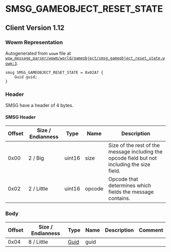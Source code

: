 # SMSG_GAMEOBJECT_RESET_STATE

## Client Version 1.12

### Wowm Representation

Autogenerated from `wowm` file at [`wow_message_parser/wowm/world/gameobject/smsg_gameobject_reset_state.wowm:3`](https://github.com/gtker/wow_messages/tree/main/wow_message_parser/wowm/world/gameobject/smsg_gameobject_reset_state.wowm#L3).
```rust,ignore
smsg SMSG_GAMEOBJECT_RESET_STATE = 0x02A7 {
    Guid guid;
}
```
### Header

SMSG have a header of 4 bytes.

#### SMSG Header

| Offset | Size / Endianness | Type   | Name   | Description |
| ------ | ----------------- | ------ | ------ | ----------- |
| 0x00   | 2 / Big           | uint16 | size   | Size of the rest of the message including the opcode field but not including the size field.|
| 0x02   | 2 / Little        | uint16 | opcode | Opcode that determines which fields the message contains.|

### Body

| Offset | Size / Endianness | Type | Name | Description | Comment |
| ------ | ----------------- | ---- | ---- | ----------- | ------- |
| 0x04 | 8 / Little | [Guid](../spec/packed-guid.md) | guid |  |  |

